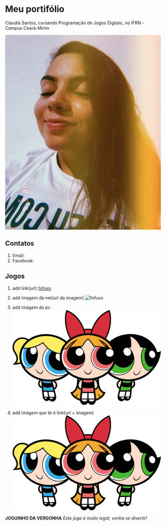 # Meu portifólio 

Claudia Santos, cursando Programação de Jogos Digitais, no IFRN - _Campus_ Ceará-Mirim

![imagem](aa.jpg)


## Contatos

1. Email:
2. Facebook:


## Jogos

1. add link(url)
[fofuxo](https://www.chimpstickers.com/wp-content/uploads/2016/04/animals010-cute-bear.png)

2. add imagem da net(url da imagem)
![fofuxo](https://www.chimpstickers.com/wp-content/uploads/2016/04/animals010-cute-bear.png)

3. add imagem do pc
![imagem](dg.jpg)

4. add imagem que tb é link(url + imagem)
[![imagem](dg.jpg)](https://www.facebook.com/)

**JOGUINHO DA VERGONHA**
 _Este jogo é muito legal, venha se divertir!_

